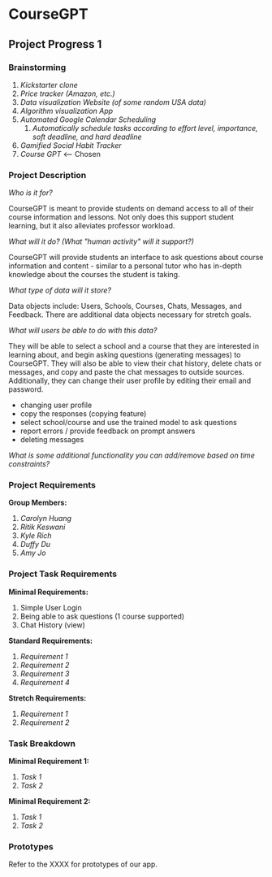 # CourseGPT

## Project Progress 1

### Brainstorming

1. _Kickstarter clone_
2. _Price tracker (Amazon, etc.)_
3. _Data visualization Website (of some random USA data)_
4. _Algorithm visualization App_
5. _Automated Google Calendar Scheduling_
    1. _Automatically schedule tasks according to effort level, importance, soft
       deadline, and hard deadline_
6. _Gamified Social Habit Tracker_
7. _Course GPT_ <-- Chosen

### Project Description

_Who is it for?_

CourseGPT is meant to provide students on demand access to all of their course
information and lessons. Not only does this support student learning, but it
also alleviates professor workload.

_What will it do? (What "human activity" will it support?)_

CourseGPT will provide students an interface to ask questions about course
information and content - similar to a personal tutor who has in-depth knowledge
about the courses the student is taking.

_What type of data will it store?_

Data objects include: Users, Schools, Courses, Chats, Messages, and Feedback. There are
additional data objects necessary for stretch goals.

_What will users be able to do with this data?_

They will be able to select a school and a course that they are interested in
learning about, and begin asking questions (generating messages) to CourseGPT.
They will also be able to view their chat history, delete chats or messages, and
copy and paste the chat messages to outside sources. Additionally, they can
change their user profile by editing their email and password.

- changing user profile
- copy the responses (copying feature)
- select school/course and use the trained model to ask questions
- report errors / provide feedback on prompt answers
- deleting messages

_What is some additional functionality you can add/remove based on time
constraints?_

### Project Requirements

**Group Members:**

1. _Carolyn Huang_
2. _Ritik Keswani_
3. _Kyle Rich_
4. _Duffy Du_
5. _Amy Jo_

### Project Task Requirements

**Minimal Requirements:**

1. Simple User Login
2. Being able to ask questions (1 course supported)
3. Chat History (view)

**Standard Requirements:**

1. _Requirement 1_
2. _Requirement 2_
3. _Requirement 3_
4. _Requirement 4_

**Stretch Requirements:**

1. _Requirement 1_
2. _Requirement 2_

### Task Breakdown

**Minimal Requirement 1:**

1. _Task 1_
2. _Task 2_

**Minimal Requirement 2:**

1. _Task 1_
2. _Task 2_

### Prototypes

Refer to the XXXX for prototypes of our app.
